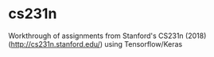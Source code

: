 # cs231n

Workthrough of assignments from Stanford's CS231n (2018) (http://cs231n.stanford.edu/) using Tensorflow/Keras
